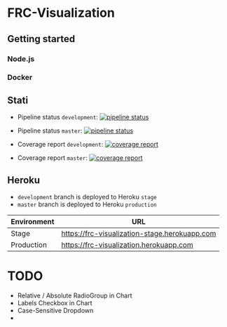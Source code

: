 # FRC-Visualization

## Getting started

### Node.js


### Docker

## Stati

* Pipeline status ```development```: [![pipeline status](https://gitlab.com/lukasdanckwerth/frc-visualization/badges/development/pipeline.svg)](https://gitlab.com/lukasdanckwerth/frc-visualization/-/commits/development)
* Pipeline status ```master```: [![pipeline status](https://gitlab.com/lukasdanckwerth/frc-visualization/badges/master/pipeline.svg)](https://gitlab.com/lukasdanckwerth/frc-visualization/-/commits/master)

* Coverage report ```development```: [![coverage report](https://gitlab.com/lukasdanckwerth/frc-visualization/badges/development/coverage.svg)](https://gitlab.com/lukasdanckwerth/frc-visualization/-/commits/development)
* Coverage report ```master```: [![coverage report](https://gitlab.com/lukasdanckwerth/frc-visualization/badges/development/coverage.svg)](https://gitlab.com/lukasdanckwerth/frc-visualization/-/commits/master)

## Heroku

* ```development``` branch is deployed to Heroku ```stage```
* ```master``` branch is deployed to Heroku ```production```

| Environment | URL                                           |
| ----------- | --------------------------------------------- |
| Stage       | https://frc-visualization-stage.herokuapp.com |
| Production  | https://frc-visualization.herokuapp.com       |



# TODO

- Relative / Absolute RadioGroup in Chart
- Labels Checkbox in Chart
- Case-Sensitive Dropdown
- 